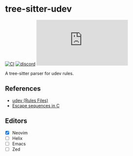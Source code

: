 # tree-sitter-udev

[![CI][ci]](https://github.com/tree-sitter-grammars/tree-sitter-udev/actions)
[![discord][discord]](https://discord.gg/w7nTvsVJhm)
[![matrix][matrix]](https://matrix.to/#/#tree-sitter-chat:matrix.org)

A tree-sitter parser for udev rules.

## References

* [udev (Rules Files)](https://www.freedesktop.org/software/systemd/man/latest/udev.html#Rules%20Files)
* [Escape sequences in C](https://en.wikipedia.org/wiki/Escape_sequences_in_C#Table_of_escape_sequences)

## Editors

- [x] Neovim
- [ ] Helix
- [ ] Emacs
- [ ] Zed

[ci]: https://img.shields.io/github/actions/workflow/status/tree-sitter-grammars/tree-sitter-udev/ci.yml?logo=github&label=CI
[discord]: https://img.shields.io/discord/1063097320771698699?logo=discord&label=discord
[matrix]: https://img.shields.io/matrix/tree-sitter-chat%3Amatrix.org?logo=matrix&label=matrix
